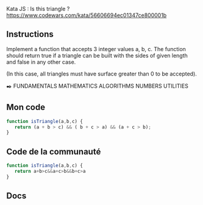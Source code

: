 Kata JS : Is this triangle ? https://www.codewars.com/kata/56606694ec01347ce800001b

## Instructions
Implement a function that accepts 3 integer values a, b, c. The function should return true if a triangle can be built with the sides of given length and false in any other case.

(In this case, all triangles must have surface greater than 0 to be accepted).

✒️ FUNDAMENTALS MATHEMATICS ALGORITHMS NUMBERS UTILITIES

## Mon code
```js
function isTriangle(a,b,c) {
   return (a + b > c) && ( b + c > a) && (a + c > b);
}
```

## Code de la communauté
```js
function isTriangle(a,b,c) {
   return a+b>c&&a+c>b&&b+c>a
}
```

## Docs
